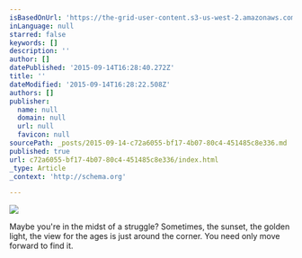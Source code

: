 ```yaml
---
isBasedOnUrl: 'https://the-grid-user-content.s3-us-west-2.amazonaws.com/e30361d4-fdbb-4dd5-afd4-7080ff963b55.jpg'
inLanguage: null
starred: false
keywords: []
description: ''
author: []
datePublished: '2015-09-14T16:28:40.272Z'
title: ''
dateModified: '2015-09-14T16:28:22.508Z'
authors: []
publisher:
  name: null
  domain: null
  url: null
  favicon: null
sourcePath: _posts/2015-09-14-c72a6055-bf17-4b07-80c4-451485c8e336.md
published: true
url: c72a6055-bf17-4b07-80c4-451485c8e336/index.html
_type: Article
_context: 'http://schema.org'

---
```

![](https://the-grid-user-content.s3-us-west-2.amazonaws.com/e30361d4-fdbb-4dd5-afd4-7080ff963b55.jpg)

Maybe you're in the midst of a struggle? Sometimes, the sunset, the golden light, the view for the ages is just around the corner. You need only move forward to find it.